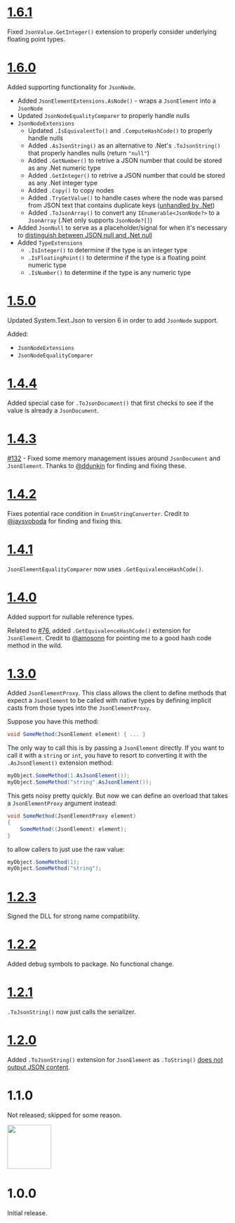 # [1.6.1](https://github.com/gregsdennis/json-everything/pull/???)

Fixed `JsonValue.GetInteger()` extension to properly consider underlying floating point types.

# [1.6.0](https://github.com/gregsdennis/json-everything/pull/280)

Added supporting functionality for `JsonNode`.

- Added `JsonElementExtensions.AsNode()` - wraps a `JsonElement` into a `JsonNode`
- Updated `JsonNodeEqualityComparer` to properly handle nulls
- `JsonNodeExtensions`
    - Updated `.IsEquivalentTo()` and `.ComputeHashCode()` to properly handle nulls
    - Added `.AsJsonString()` as an alternative to .Net's `.ToJsonString()` that properly handles nulls (return `"null"`)
    - Added `.GetNumber()` to retrive a JSON number that could be stored as any .Net numeric type
    - Added `.GetInteger()` to retrive a JSON number that could be stored as any .Net integer type
    - Added `.Copy()` to copy nodes
    - Added `.TryGetValue()` to handle cases where the node was parsed from JSON text that contains duplicate keys ([unhandled by .Net](https://github.com/dotnet/runtime/issues/70604))
    - Added `.ToJsonArray()` to convert any `IEnumerable<JsonNode?>` to a `JsonArray` (.Net only supports `JsonNode?[]`)
- Added `JsonNull` to serve as a placeholder/signal for when it's necessary to [distinguish between JSON null and .Net null](https://github.com/dotnet/runtime/issues/68128)
- Added `TypeExtensions`
    - `.IsInteger()` to determine if the type is an integer type
    - `.IsFloatingPoint()` to determine if the type is a floating point numeric type
    - `.IsNumber()` to determine if the type is any numeric type

# [1.5.0](https://github.com/gregsdennis/json-everything/pull/243)

Updated System.Text.Json to version 6 in order to add `JsonNode` support.

Added:

- `JsonNodeExtensions`
- `JsonNodeEqualityComparer`

# [1.4.4](https://github.com/gregsdennis/json-everything/pull/163)

Added special case for `.ToJsonDocument()` that first checks to see if the value is already a `JsonDocument`.

# [1.4.3](https://github.com/gregsdennis/json-everything/pull/133)

[#132](https://github.com/gregsdennis/json-everything/pull/132) - Fixed some memory management issues around `JsonDocument` and `JsonElement`.  Thanks to [@ddunkin](https://github.com/ddunkin) for finding and fixing these.

# [1.4.2](https://github.com/gregsdennis/json-everything/pull/105)

Fixes potential race condition in `EnumStringConverter`.  Credit to [@jaysvoboda](https://github.com/jaysvoboda) for finding and fixing this.

# [1.4.1](https://github.com/gregsdennis/json-everything/pull/78)

`JsonElementEqualityComparer` now uses `.GetEquivalenceHashCode()`.

# [1.4.0](https://github.com/gregsdennis/json-everything/pull/75)

Added support for nullable reference types.

Related to [#76](https://github.com/gregsdennis/json-everything/issues/76), added `.GetEquivalenceHashCode()` extension for `JsonElement`.  Credit to [@amosonn](https://github.com/amosonn) for pointing me to a good hash code method in the wild.

# [1.3.0](https://github.com/gregsdennis/json-everything/pull/65)

Added `JsonElementProxy`.  This class allows the client to define methods that expect a `JsonElement` to be called with native types by defining implicit casts from those types into the `JsonElementProxy`.

Suppose you have this method:

```c#
void SomeMethod(JsonElement element) { ... }
```

The only way to call this is by passing a `JsonElement` directly.  If you want to call it with a `string` or `int`, you have to resort to converting it with the `.AsJsonElement()` extension method:

```c#
myObject.SomeMethod(1.AsJsonElement());
myObject.SomeMethod("string".AsJsonElement());
```

This gets noisy pretty quickly.  But now we can define an overload that takes a `JsonElementProxy` argument instead:

```c#
void SomeMethod(JsonElementProxy element)
{
    SomeMethod((JsonElement) element);
}
```

to allow callers to just use the raw value:

```c#
myObject.SomeMethod(1);
myObject.SomeMethod("string");
```

# [1.2.3](https://github.com/gregsdennis/json-everything/pull/61)

Signed the DLL for strong name compatibility.

# [1.2.2](https://github.com/gregsdennis/json-everything/pull/45)

Added debug symbols to package.  No functional change.

# [1.2.1](https://github.com/gregsdennis/json-everything/pull/24)

`.ToJsonString()` now just calls the serializer.

# [1.2.0](https://github.com/gregsdennis/json-everything/pull/24)

Added `.ToJsonString()` extension for `JsonElement` as `.ToString()` [does not output JSON content](https://github.com/dotnet/runtime/issues/42502).

# 1.1.0

Not released; skipped for some reason.

<img src="https://i.imgflip.com/1myuho.jpg" style="height:100px"></img>

# 1.0.0

Initial release.